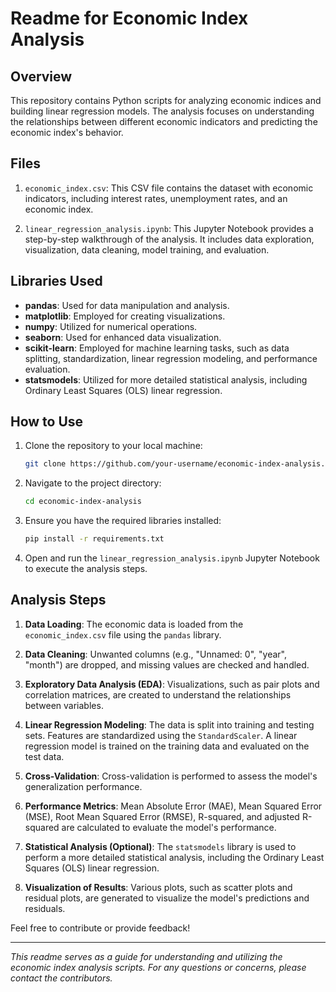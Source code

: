 # Readme for Economic Index Analysis

## Overview

This repository contains Python scripts for analyzing economic indices and building linear regression models. The analysis focuses on understanding the relationships between different economic indicators and predicting the economic index's behavior.

## Files

1. `economic_index.csv`: This CSV file contains the dataset with economic indicators, including interest rates, unemployment rates, and an economic index.

2. `linear_regression_analysis.ipynb`: This Jupyter Notebook provides a step-by-step walkthrough of the analysis. It includes data exploration, visualization, data cleaning, model training, and evaluation.

## Libraries Used

- **pandas**: Used for data manipulation and analysis.
- **matplotlib**: Employed for creating visualizations.
- **numpy**: Utilized for numerical operations.
- **seaborn**: Used for enhanced data visualization.
- **scikit-learn**: Employed for machine learning tasks, such as data splitting, standardization, linear regression modeling, and performance evaluation.
- **statsmodels**: Utilized for more detailed statistical analysis, including Ordinary Least Squares (OLS) linear regression.

## How to Use

1. Clone the repository to your local machine:

   ```bash
   git clone https://github.com/your-username/economic-index-analysis.git
   ```

2. Navigate to the project directory:

   ```bash
   cd economic-index-analysis
   ```

3. Ensure you have the required libraries installed:

   ```bash
   pip install -r requirements.txt
   ```

4. Open and run the `linear_regression_analysis.ipynb` Jupyter Notebook to execute the analysis steps.

## Analysis Steps

1. **Data Loading**: The economic data is loaded from the `economic_index.csv` file using the `pandas` library.

2. **Data Cleaning**: Unwanted columns (e.g., "Unnamed: 0", "year", "month") are dropped, and missing values are checked and handled.

3. **Exploratory Data Analysis (EDA)**: Visualizations, such as pair plots and correlation matrices, are created to understand the relationships between variables.

4. **Linear Regression Modeling**: The data is split into training and testing sets. Features are standardized using the `StandardScaler`. A linear regression model is trained on the training data and evaluated on the test data.

5. **Cross-Validation**: Cross-validation is performed to assess the model's generalization performance.

6. **Performance Metrics**: Mean Absolute Error (MAE), Mean Squared Error (MSE), Root Mean Squared Error (RMSE), R-squared, and adjusted R-squared are calculated to evaluate the model's performance.

7. **Statistical Analysis (Optional)**: The `statsmodels` library is used to perform a more detailed statistical analysis, including the Ordinary Least Squares (OLS) linear regression.

8. **Visualization of Results**: Various plots, such as scatter plots and residual plots, are generated to visualize the model's predictions and residuals.


Feel free to contribute or provide feedback!

---

*This readme serves as a guide for understanding and utilizing the economic index analysis scripts. For any questions or concerns, please contact the contributors.*
